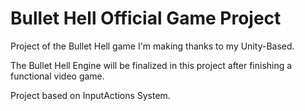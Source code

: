 # Bullet Hell Official Game Project
Project of the Bullet Hell game I'm making thanks to my Unity-Based.

The Bullet Hell Engine will be finalized in this project after finishing a functional video game.

Project based on InputActions System.
